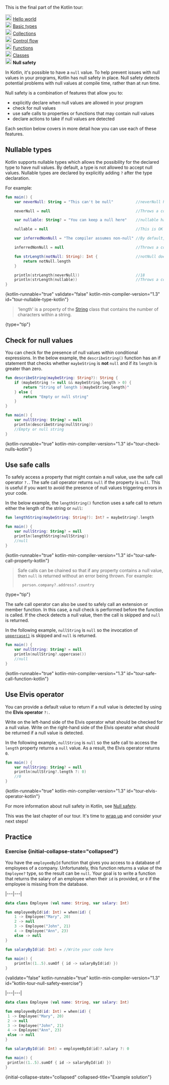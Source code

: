 [//]: # (title: Null safety)

<microformat>
    <p>This is the final part of the Kotlin tour:</p>
    <p><img src="icon-1-done.svg" width="20" alt="First step" /> <a href="kotlin-tour-hello-world.md">Hello world</a><br />
        <img src="icon-2-done.svg" width="20" alt="Second step" /> <a href="kotlin-tour-basic-types.md">Basic types</a><br />
        <img src="icon-3-done.svg" width="20" alt="Third step" /> <a href="kotlin-tour-collections.md">Collections</a><br />
        <img src="icon-4-done.svg" width="20" alt="Fourth step" /> <a href="kotlin-tour-control-flow.md">Control flow</a><br />
        <img src="icon-5-done.svg" width="20" alt="Fifth step" /> <a href="kotlin-tour-functions.md">Functions</a><br />
        <img src="icon-6-done.svg" width="20" alt="Sixth step" /> <a href="kotlin-tour-classes-part-1.md">Classes</a><br />
        <img src="icon-7.svg" width="20" alt="Final step" /> <strong>Null safety</strong><br /></p>
</microformat>

In Kotlin, it's possible to have a `null` value. To help prevent issues with null values in your programs, Kotlin has 
null safety in place. Null safety detects potential problems with null values at compile time, rather than at run time.

Null safety is a combination of features that allow you to:
* explicitly declare when null values are allowed in your program
* check for null values
* use safe calls to properties or functions that may contain null values
* declare actions to take if null values are detected

Each section below covers in more detail how you can use each of these features.

## Nullable types

Kotlin supports nullable types which allows the possibility for the declared type to have null values. By default, a type
is not allowed to accept null values. Nullable types are declared by explicitly adding `?` after the type declaration.

For example:

```kotlin
fun main() {
    var neverNull: String = "This can't be null"          //neverNull has String type

    neverNull = null                                      //Throws a compiler error

    var nullable: String? = "You can keep a null here"    //nullable has nullable String type

    nullable = null                                       //This is OK  

    var inferredNonNull = "The compiler assumes non-null" //By default, null values aren't accepted

    inferredNonNull = null                                //Throws a compiler error

    fun strLength(notNull: String): Int {                 //notNull doesn't accept null values
        return notNull.length
    }

    println(strLength(neverNull))                         //18
    println(strLength(nullable))                          //Throws a compiler error
}
```
{kotlin-runnable="true" validate="false" kotlin-min-compiler-version="1.3" id="tour-nullable-type-kotlin"}

> 'length' is a property of the [String](https://kotlinlang.org/api/latest/jvm/stdlib/kotlin/-string/) class that 
> contains the number of characters within a string.
>
{type="tip"}

## Check for null values

You can check for the presence of null values within conditional expressions. In the below example, the `describeString()`
 function has an if statement that checks whether `maybeString` is **not** `null` and if its `length` is greater than zero.

```kotlin
fun describeString(maybeString: String?): String {
    if (maybeString != null && maybeString.length > 0) {
        return "String of length ${maybeString.length}"
    } else {
        return "Empty or null string"
    }
}

fun main() {
    var nullString: String? = null
    println(describeString(nullString))
    //Empty or null string
}
```
{kotlin-runnable="true" kotlin-min-compiler-version="1.3" id="tour-check-nulls-kotlin"}

## Use safe calls

To safely access a property that might contain a null value, use the safe call operator `?.`. The safe call operator
returns `null` if the property is `null`. This is useful if you want to avoid the presence of null values triggering
errors in your code.

In the below example, the `lengthString()` function uses a safe call to return either the length of the string or `null`:

```kotlin
fun lengthString(maybeString: String?): Int? = maybeString?.length

fun main() { 
    var nullString: String? = null
    println(lengthString(nullString))
    //null
}
```
{kotlin-runnable="true" kotlin-min-compiler-version="1.3" id="tour-safe-call-property-kotlin"}

> Safe calls can be chained so that if any property contains a null value, then `null` is returned without an error being
> thrown. For example:
> ```kotlin
>   person.company?.address?.country
> ```
>
{type="tip"}

The safe call operator can also be used to safely call an extension or member function. In this case, a null check is 
performed before the function is called. If the check detects a null value, then the call is skipped and `null` is returned.

In the following example, `nullString` is `null` so the invocation of [`uppercase()`](https://kotlinlang.org/api/latest/jvm/stdlib/kotlin.text/uppercase.html)
is skipped and `null` is returned.

```kotlin
fun main() {
    var nullString: String? = null
    println(nullString?.uppercase())
    //null
}
```
{kotlin-runnable="true" kotlin-min-compiler-version="1.3" id="tour-safe-call-function-kotlin"}

## Use Elvis operator

You can provide a default value to return if a null value is detected by using the **Elvis operator** `?:`.

Write on the left-hand side of the Elvis operator what should be checked for a null value.
Write on the right-hand side of the Elvis operator what should be returned if a null value is detected.

In the following example, `nullString` is `null` so the safe call to access the `length` property returns a `null` value.
As a result, the Elvis operator returns `0`.

```kotlin
fun main() {
    var nullString: String? = null
    println(nullString?.length ?: 0)
    //0
}
```
{kotlin-runnable="true" kotlin-min-compiler-version="1.3" id="tour-elvis-operator-kotlin"}

For more information about null safety in Kotlin, see [Null safety](null-safety.md).

This was the last chapter of our tour. It's time to [wrap up](kotlin-tour-wrap-up.md) and consider your next steps!

## Practice

### Exercise {initial-collapse-state="collapsed"}
You have the `employeeById` function that gives you access to a database of employees of a company. Unfortunately, this 
function returns a value of the `Employee?` type, so the result can be `null`. Your goal is to write a function that 
returns the salary of an employee when their `id` is provided, or `0` if the employee is missing from the database.

|---|---|
```kotlin
data class Employee (val name: String, var salary: Int)

fun employeeById(id: Int) = when(id) {
    1 -> Employee("Mary", 20)
    2 -> null
    3 -> Employee("John", 21)
    4 -> Employee("Ann", 23)
    else -> null
}

fun salaryById(id: Int) = //Write your code here
    
fun main() { 
    println((1..5).sumOf { id -> salaryById(id) })
}
```
{validate="false" kotlin-runnable="true" kotlin-min-compiler-version="1.3" id="kotlin-tour-null-safety-exercise"}

|---|---|
```kotlin
data class Employee (val name: String, var salary: Int)

fun employeeById(id: Int) = when(id) {
 1 -> Employee("Mary", 20)
 2 -> null
 3 -> Employee("John", 21)
 4 -> Employee("Ann", 23)
 else -> null
}

fun salaryById(id: Int) = employeeById(id)?.salary ?: 0

fun main() {
 println((1..5).sumOf { id -> salaryById(id) })
}
```
{initial-collapse-state="collapsed" collapsed-title="Example solution"}
